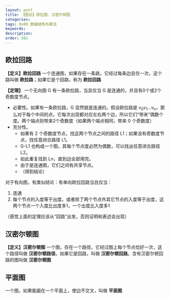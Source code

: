 ```yaml
---
layout: post
title: 【图论】欧拉图、汉密尔顿图
categories:
tags: 0x80_数据结构与算法
keywords:
description:
order: 581
---
```


## 欧拉回路


**【定义】欧拉回路** 一个连通图，如果存在一条路，它经过每条边且仅一次，这个路叫做 **欧拉路**；如果它是个回路，称为 **欧拉回路**

**【定理】** 一个无向图 G 有一条欧拉路，当且仅当 G 是连通的，并且有0个或2个奇数度节点。
- 必要性。如果有一条欧拉路，G 显然就是连通的。假设欧拉路是 $v_0v_1...v_n$，那么对于每个中间的点，它每次出现都对应左右两个边，所以它们“带来”偶数个度。两个端点则带来2个奇数度（如果两个端点相同，带来 0 个奇数度）
- 充分性。
    - 如果有 2 个奇数度节点，找这两个节点之间的路径 L1；如果没有奇数度节点，找任意闭合路径 L1。
    - G-L1 也构成一个图，其每个节点度必然为偶数，可以找出任意闭合路径L2。
    - 如此重复找到 Ln，直到边全部用完。
    - 由于是连通图，它们之间有共享节点。
    - （得到结论）


对于有向图，有类似结论：有单向欧拉回路当且仅当：
1. 连通
2. 每个节点的入度等于出度。或者除了两个节点外其它节点的入度等于出度，这两个节点一个入度比出度多1，一个出度比入度多1

（感觉上面的定理应该从“回路”出发，否则证明和表述会出现）


## 汉密尔顿图

**【定义】汉密尔顿图** 一个图，存在一个路径，它经过图上每个节点恰好一次，这个路径叫做 **汉密尔顿路径**，如果它是回路，叫做 **汉密尔顿回路**。含有汉密尔顿回路的图叫做 **汉密尔顿图**

## 平面图

一个图，如果能画在一个平面上，使边不交叉，叫做 **平面图**
